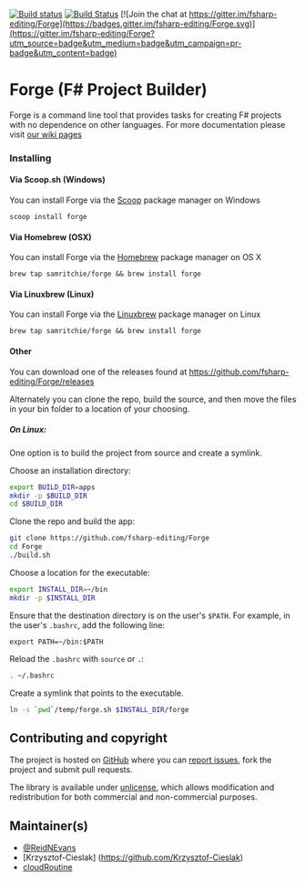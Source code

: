 [![Build status](https://ci.appveyor.com/api/projects/status/dbrajqyaiewsi9ex?svg=true)](https://ci.appveyor.com/project/fsharpediting/forge)
[![Build Status](https://travis-ci.org/fsharp-editing/Forge.svg?branch=master)](https://travis-ci.org/fsharp-editing/Forge)
[![Join the chat at https://gitter.im/fsharp-editing/Forge](https://badges.gitter.im/fsharp-editing/Forge.svg)](https://gitter.im/fsharp-editing/Forge?utm_source=badge&utm_medium=badge&utm_campaign=pr-badge&utm_content=badge)


# Forge (F# Project Builder)

Forge is a command line tool that provides tasks for creating F# projects with no dependence on other languages. For more documentation please visit [our wiki pages](https://github.com/fsharp-editing/Forge/wiki)


### Installing

#### Via Scoop.sh (Windows)

You can install Forge via the [Scoop](http://scoop.sh/) package manager on Windows

    scoop install forge

#### Via Homebrew (OSX)

You can install Forge via the [Homebrew](http://brew.sh) package manager on OS X

    brew tap samritchie/forge && brew install forge

#### Via Linuxbrew (Linux)

You can install Forge via the [Linuxbrew](http://linuxbrew.sh/) package manager on Linux

    brew tap samritchie/forge && brew install forge

#### Other

You can download one of the releases found at https://github.com/fsharp-editing/Forge/releases

Alternately you can clone the repo, build the source, and then move the files in your bin folder to a location of your choosing.

##### On Linux:

One option is to build the project from source and create a symlink.

Choose an installation directory:

```bash
export BUILD_DIR=apps
mkdir -p $BUILD_DIR
cd $BUILD_DIR
```

Clone the repo and build the app:

```bash
git clone https://github.com/fsharp-editing/Forge
cd Forge
./build.sh
```

Choose a location for the executable:

```bash
export INSTALL_DIR=~/bin
mkdir -p $INSTALL_DIR
```

Ensure that the destination directory is on the user's `$PATH`.
For example, in the user's `.bashrc`, add the following line:

```
export PATH=~/bin:$PATH
```

Reload the `.bashrc` with `source` or `.`:

```bash
. ~/.bashrc
```

Create a symlink that points to the executable.

```bash
ln -s `pwd`/temp/forge.sh $INSTALL_DIR/forge
```

## Contributing and copyright

The project is hosted on [GitHub](https://github.com/fsharp-editing/Forge) where you can [report issues](https://github.com/fsharp-editing/Forge/issues), fork
the project and submit pull requests.

The library is available under [unlicense](https://github.com/fsharp-editing/Forge/blob/master/LICENSE.md), which allows modification and redistribution for both commercial and non-commercial purposes.

## Maintainer(s)

- [@ReidNEvans](https://twitter.com/reidNEvans)
- [Krzysztof-Cieslak] (https://github.com/Krzysztof-Cieslak)
- [cloudRoutine](https://github.com/cloudRoutine/)
